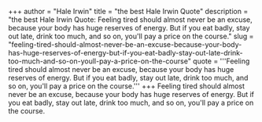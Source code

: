 +++
author = "Hale Irwin"
title = "the best Hale Irwin Quote"
description = "the best Hale Irwin Quote: Feeling tired should almost never be an excuse, because your body has huge reserves of energy. But if you eat badly, stay out late, drink too much, and so on, you'll pay a price on the course."
slug = "feeling-tired-should-almost-never-be-an-excuse-because-your-body-has-huge-reserves-of-energy-but-if-you-eat-badly-stay-out-late-drink-too-much-and-so-on-youll-pay-a-price-on-the-course"
quote = '''Feeling tired should almost never be an excuse, because your body has huge reserves of energy. But if you eat badly, stay out late, drink too much, and so on, you'll pay a price on the course.'''
+++
Feeling tired should almost never be an excuse, because your body has huge reserves of energy. But if you eat badly, stay out late, drink too much, and so on, you'll pay a price on the course.
